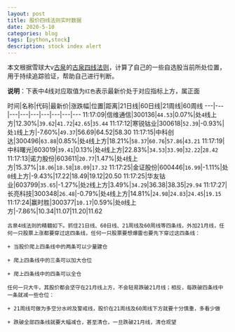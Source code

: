 ```yaml
---
layout: post
title: 股价四线法则实时数据
date: 2020-5-10
categories: blog
tags: [python,stock]
description: stock index alert
---
```



本文根据雪球大v[古泉](https://xueqiu.com/u/7148646888)的[古泉四线法则](https://xueqiu.com/7148646888/130498192)，计算了自己的一些自选股当前所处位置，用于持续追踪验证，帮助自己进行判断。

**说明**：下表中4线对应取值为`红色`表示最新价处于对应指标上方，属正面

时间|名称|代码|最新价|涨跌幅|位置|距离|21日线|60日线|21周线|60周线
---|---|---|---|---|---|---|---|---
11:17:09|信维通信|300136|`44.53`|0.07%|处`4`线上方|12.30%|`39.62`|`41.72`|`42.65`|`35.44`
11:17:12|寒锐钴业|300618|`52.39`|-0.93%|处`1`线上方|-7.60%|`49.37`|56.69|64.52|58.30
11:17:15|中科创达|300496|`63.88`|0.85%|处`4`线上方|18.21%|`58.37`|`60.76`|`57.86`|`43.21`
11:17:19|中科曙光|603019|`39.41`|0.13%|处`4`线上方|22.83%|`34.53`|`33.90`|`32.22`|`28.42`
11:17:13|诺力股份|603611|`20.77`|1.47%|处`4`线上方|15.37%|`18.06`|`18.58`|`18.09`|`17.32`
11:17:25|金证股份|600446|`16.99`|-1.11%|处`0`线上方|-9.43%|17.22|18.49|19.12|20.50
11:17:25|华友钴业|603799|`35.65`|-1.27%|处`2`线上方|3.49%|`34.29`|36.38|38.35|`29.94`
11:17:27|长亮科技|300348|`26.48`|-0.79%|处`4`线上方|14.81%|`24.98`|`24.83`|`24.45`|`19.15`
11:17:24|赢时胜|300377|`10.17`|0.59%|处`0`线上方|-7.86%|10.34|11.07|11.20|11.62

```
古泉4线法则的精髓如下。抓住21日线、60日线、21周线及60周线等四条线，外加21月线，任何一只股票上涨都要穿过这四条线，任何一只股票要想爆雷也要先下穿过这四条线：

+ 当股价爬上四条线中的两条可以少量建仓

+ 爬上四条线中的三条可以加大仓位

+ 爬上四条线中的四条可以全仓

任何一只大牛，其股价都会坚守在21月线上方，不会轻易跌破21月线；相反，每跌破四条线中一条就减一些仓位：

+ 21周线可做为多空分水岭及警戒线，股价在21周线及60周线下方就要十分慎重，多看少做

+ 跌破全部四条线就要大幅减仓，甚至清仓，一旦跌破21月线，清仓观望
```